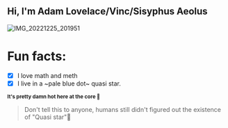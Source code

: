 ## **Hi, I'm Adam Lovelace/Vinc/Sisyphus Aeolus**

![IMG_20221225_201951](https://user-images.githubusercontent.com/110795062/209472657-b919b812-1a30-492b-9ef9-8f87c199a15f.jpg)

# Fun facts:
   - [x] I love math and meth
   - [x] I live in a ~pale blue dot~ quasi star.
                     
<sub>**It's pretty damn hot here at the core 🥵**</sub>

   >Don't tell this to anyone, humans still didn't figured out the existence of "Quasi star"🤡
 

